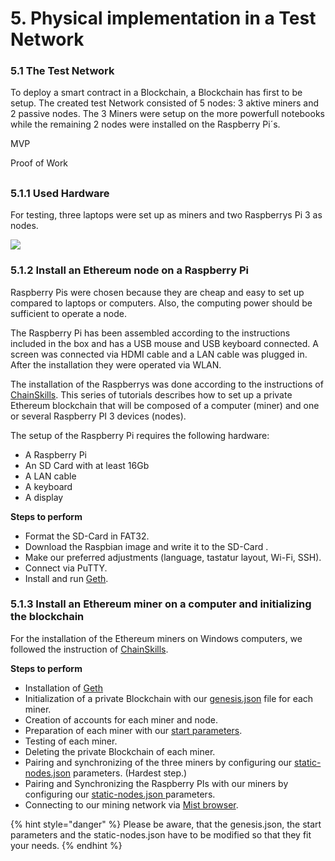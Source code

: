 # 5. Physical implementation in a Test Network

### 5.1         The Test Network

To deploy a smart contract in a Blockchain, a Blockchain has first to be setup. The created test Network consisted of 5 nodes: 3 aktive miners and 2 passive nodes. The 3 Miners were setup on the more powerfull notebooks while the remaining 2 nodes were installed on the Raspberry Pi´s. 

MVP



Proof of Work

## 

### 5.1.1 **Used Hardware**

For testing, three laptops were set up as miners and two Raspberrys Pi 3 as nodes. 

![](.gitbook/assets/network.PNG)

### 5.1.2 Install an Ethereum node on a Raspberry Pi

Raspberry Pis were chosen because they are cheap and easy to set up compared to laptops or computers. Also, the computing power should be sufficient to operate a node.

The Raspberry Pi has been assembled according to the instructions included in the box and has a USB mouse and USB keyboard connected. A screen was connected via HDMI cable and a LAN cable was plugged in. After the installation they were operated via WLAN.

The installation of the Raspberrys was done according to the instructions of [ChainSkills](http://chainskills.com/2017/02/24/create-a-private-ethereum-blockchain-with-iot-devices-16/). This series of tutorials describes how to set up a private Ethereum blockchain that will be composed of a computer \(miner\) and one or several Raspberry PI 3 devices \(nodes\).

The setup of the Raspberry Pi requires the following hardware:

* A Raspberry Pi
* An SD Card with at least 16Gb
* A LAN cable
* A keyboard
* A display

**Steps to perform**

* Format the SD-Card in FAT32.
* Download the Raspbian image and write it to the SD-Card .
* Make our preferred adjustments \(language, tastatur layout, Wi-Fi, SSH\).
* Connect via PuTTY.
* Install and run [Geth](https://geth.ethereum.org/downloads/).

### 5.1.3 Install an Ethereum miner on a computer and initializing the blockchain

For the installation of the Ethereum miners on Windows computers, we followed the instruction of [ChainSkills](http://chainskills.com/2017/03/03/install-a-ethereum-node-on-a-computer-26/). 

**Steps to perform**

* Installation of [Geth ](https://geth.ethereum.org/downloads/)
* Initialization of a private Blockchain with our [genesis.json](https://github.com/Ricardo-Cz/DEE_SCM/blob/master/genesis.json) file for each miner.
* Creation of accounts for each miner and node.
* Preparation of each miner with our [start parameters](https://github.com/Ricardo-Cz/DEE_SCM/blob/master/startminer1.bat).
* Testing of each miner.
* Deleting the private Blockchain of each miner.
* Pairing and synchronizing of the three miners by configuring our [static-nodes.json](https://github.com/Ricardo-Cz/DEE_SCM/blob/master/static-nodes.json) parameters. \(Hardest step.\)
* Pairing and Synchronizing the Raspberry PIs with our miners by configuring our [static-nodes.json ](https://github.com/Ricardo-Cz/DEE_SCM/blob/master/static-nodes.json)parameters.
* Connecting to our mining network via [Mist browser](https://github.com/ethereum/mist).



{% hint style="danger" %}
Please be aware, that the genesis.json, the start parameters and the static-nodes.json have to be modified so that they fit your needs.
{% endhint %}

## 

